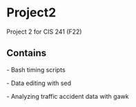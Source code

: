 # Project2
Project 2 for CIS 241 (F22)
<h2>Contains</h2>
  <p>- Bash timing scripts</p>
  <p>- Data editing with sed</p>
  <p>- Analyzing traffic accident data with gawk</p>
